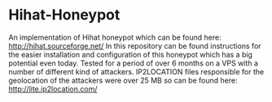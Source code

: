 # Hihat-Honeypot
An implementation of Hihat honeypot which can be found here: http://hihat.sourceforge.net/
In this repository can be found instructions for the easier installation and configuration of this honeypot which has a big potential even today. 
Tested for a period of over 6 months on a VPS with a number of different kind of attackers.
IP2LOCATION files responsible for the geolocation of the attackers were over 25 MB so can be found here: http://lite.ip2location.com/

